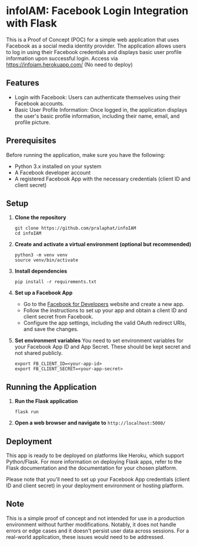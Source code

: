 # infoIAM: Facebook Login Integration with Flask

This is a Proof of Concept (POC) for a simple web application that uses Facebook as a social media identity provider. The application allows users to log in using their Facebook credentials and displays basic user profile information upon successful login.
Access via https://infoiam.herokuapp.com/ (No need to deploy)


## Features
- Login with Facebook: Users can authenticate themselves using their Facebook accounts.
- Basic User Profile Information: Once logged in, the application displays the user's basic profile information, including their name, email, and profile picture.

## Prerequisites
Before running the application, make sure you have the following:

- Python 3.x installed on your system
- A Facebook developer account
- A registered Facebook App with the necessary credentials (client ID and client secret)


## Setup

1. **Clone the repository**
    ```
    git clone https://github.com/pralaphat/infoIAM
    cd infoIAM
    ```

2. **Create and activate a virtual environment (optional but recommended)**
    ```
    python3 -m venv venv
    source venv/bin/activate
    ```

3. **Install dependencies**
    ```
    pip install -r requirements.txt
    ```

4. **Set up a Facebook App**
    - Go to the [Facebook for Developers](https://developers.facebook.com/) website and create a new app.
    - Follow the instructions to set up your app and obtain a client ID and client secret from Facebook.
    - Configure the app settings, including the valid OAuth redirect URIs, and save the changes.

5. **Set environment variables**
    You need to set environment variables for your Facebook App ID and App Secret. These should be kept secret and not shared publicly.
    ```
    export FB_CLIENT_ID=<your-app-id>
    export FB_CLIENT_SECRET=<your-app-secret>
    ```

## Running the Application

1. **Run the Flask application**
    ```
    flask run
    ```

2. **Open a web browser and navigate to** `http://localhost:5000/`


## Deployment

This app is ready to be deployed on platforms like Heroku, which support Python/Flask. For more information on deploying Flask apps, refer to the Flask documentation and the documentation for your chosen platform.

Please note that you'll need to set up your Facebook App credentials (client ID and client secret) in your deployment environment or hosting platform.


## Note

This is a simple proof of concept and not intended for use in a production environment without further modifications. Notably, it does not handle errors or edge cases and it doesn't persist user data across sessions. For a real-world application, these issues would need to be addressed.

